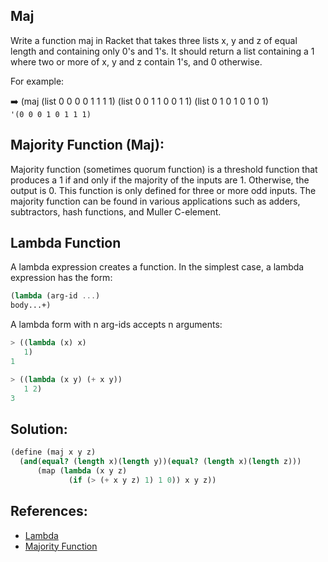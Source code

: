 ## Maj
Write a function maj in Racket that takes three lists x, y and z of equal length and containing only 0's and 1's. It should return a list containing a 1 where two or more of x, y and z contain 1's, and 0 otherwise.

For example:  

:arrow_right: (maj (list 0 0 0 0 1 1 1 1) (list 0 0 1 1 0 0 1 1) (list 0 1 0 1 0 1 0 1)  
`'(0 0 0 1 0 1 1 1)`

## Majority Function (Maj):
Majority function (sometimes quorum function) is a threshold function that produces a 1 if and only if the majority of the inputs are 1. Otherwise, the output is 0. This function is only defined for three or more odd inputs. The majority function can be found in various applications such as adders, subtractors, hash functions, and Muller C-element.

## Lambda Function
A lambda expression creates a function. In the simplest case, a lambda expression has the form:

``` scheme
(lambda (arg-id ...)
body...+)
```

A lambda form with n arg-ids accepts n arguments:  

``` scheme
> ((lambda (x) x)
   1)
1

> ((lambda (x y) (+ x y))
   1 2)
3
```

## Solution:
``` scheme
(define (maj x y z)
  (and(equal? (length x)(length y))(equal? (length x)(length z)))
      (map (lambda (x y z)
             (if (> (+ x y z) 1) 1 0)) x y z))
```

## References:
* [Lambda](https://docs.racket-lang.org/guide/lambda.html)
* [Majority Function](https://en.wikichip.org/wiki/boolean_algebra/majority_function)
